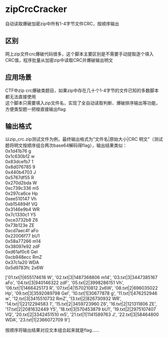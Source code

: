 # zipCrcCracker
自动读取爆破加密zip中所有1-4字节文件CRC，按顺序输出  

## 区别  
网上zip文件crc爆破代码很多，这个脚本主要区别是不需要手动提取逐个填入CRC值，程序批量从加密zip中读取CRC并爆破输出明文  

## 应用场景
CTF中zip crc爆破类题目，如果zip中存在几十个1-4字节的文件已知的多数脚本都无法直接使用  
这个脚本只需要填入zip文件名，实现了全自动读取判断、爆破排序输出等功能，方便类型题一把梭直接输出flag  

## 输出格式
以zip_crc.zip测试文件为例，最终输出格式为“文件名|原始大小|CRC  明文”（测试题将明文按顺序组合两次base64解码得flag），输出结果类似：  
0x1d41b76 g  
0x1c630b12 w  
0x83dcefb7 1  
0x8d076785 9  
0x440b4703 J  
0x5767df55 R  
0x270d2bda W  
0xc739c336 m5  
0x297ca6ce Hp  
0xee510147 Vh  
0xb154894f VQ  
0x3146e9b4 WR  
0x7c1330c1 Y5  
0xce3732b8 Z6  
0x73b123e ZE  
0xcd7aec4f aFo  
0x22006f77 bU1  
0x58a77266 m14  
0x38097e92 zdF  
0xd61af0c6 Gel  
0xcb948ecc RmZ  
0x37c1a20 WDA  
0x5d9783fc 2x6W  

['01.txt|1|655174618 W', '02.txt|3|1487368806 m14', '03.txt|3|3447385167 aFo', '04.txt|3|940146322 zdF', '05.txt|2|3998286151 Vh', '06.txt|1|1466425173 R', '07.txt|4|1570210812 2x6W', '08.txt|2|696035022 Hp', '09.txt|3|3592089798 Gel', '10.txt|1|30677878 g', '11.txt|1|476252946 w', '12.txt|3|3415510732 RmZ', '13.txt|2|826730932 WR', '14.txt|1|2212294583 1', '15.txt|2|3459723960 Z6', '16.txt|2|121311806 ZE', '17.txt|2|2081632449 Y5', '18.txt|3|570453879 bU1', '19.txt|2|2975107407 VQ', '20.txt|2|3342451510 m5', '21.txt|1|1141589763 J', '22.txt|3|58464800 WDA', '23.txt|1|2366072709 9']  

按顺序将输出结果对应文本组合起来就是flag……
